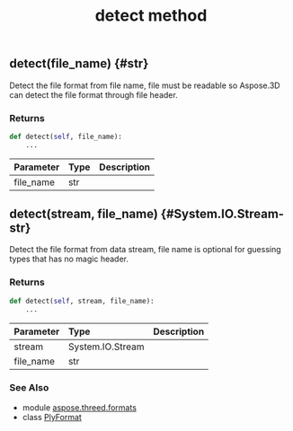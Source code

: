 ﻿---
title: detect method
second_title: Aspose.3D for Python via .NET API References
description: 
type: docs
weight: 50
url: /python-net/aspose.threed.formats/plyformat/detect/
is_root: false
---

## detect(file_name) {#str}

Detect the file format from file name, file must be readable so Aspose.3D can detect the file format through file header.

### Returns 





```python
def detect(self, file_name):
    ...
```


| Parameter | Type | Description |
| :- | :- | :- |
| file_name | str |  |


## detect(stream, file_name) {#System.IO.Stream-str}

Detect the file format from data stream, file name is optional for guessing types that has no magic header.

### Returns 





```python
def detect(self, stream, file_name):
    ...
```


| Parameter | Type | Description |
| :- | :- | :- |
| stream | System.IO.Stream |  |
| file_name | str |  |



### See Also
* module [aspose.threed.formats](../../)
* class [PlyFormat](/3d/python-net/aspose.threed.formats/plyformat)
